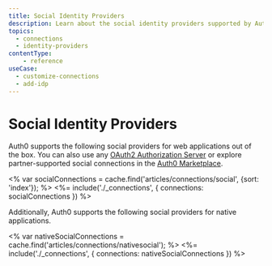 ```yaml
---
title: Social Identity Providers
description: Learn about the social identity providers supported by Auth0.
topics:
  - connections
  - identity-providers
contentType: 
    - reference
useCase:
  - customize-connections
  - add-idp
---
```

# Social Identity Providers

Auth0 supports the following social providers for web applications out of the box. You can also use any [OAuth2 Authorization Server](/connections/social/oauth2) or explore partner-supported social connections in the [Auth0 Marketplace](https://marketplace.auth0.com/). 

<% var socialConnections = cache.find('articles/connections/social', {sort: 'index'}); %>
<%= include('./_connections', { connections: socialConnections }) %>

Additionally, Auth0 supports the following social providers for native applications.

<% var nativeSocialConnections = cache.find('articles/connections/nativesocial'); %>
<%= include('./_connections', { connections: nativeSocialConnections }) %>
